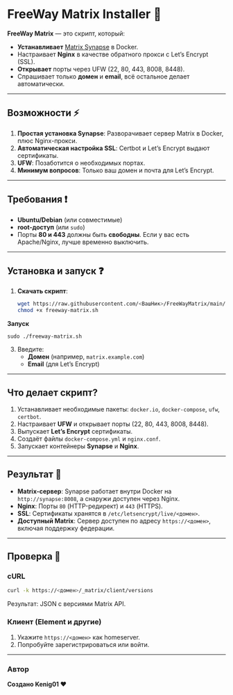 # FreeWay Matrix Installer 🚀

**FreeWay Matrix** — это скрипт, который:

- **Устанавливает** [Matrix Synapse](https://github.com/matrix-org/synapse) в Docker.
- Настраивает **Nginx** в качестве обратного прокси с Let’s Encrypt (SSL).
- **Открывает** порты через UFW (22, 80, 443, 8008, 8448).
- Спрашивает только **домен** и **email**, всё остальное делает автоматически.

---

## Возможности ⚡
1. **Простая установка Synapse**: Разворачивает сервер Matrix в Docker, плюс Nginx-прокси.  
2. **Автоматическая настройка SSL**: Certbot и Let’s Encrypt выдают сертификаты.  
3. **UFW**: Позаботится о необходимых портах.  
4. **Минимум вопросов**: Только ваш домен и почта для Let’s Encrypt.

---

## Требования ❗
- **Ubuntu/Debian** (или совместимые)  
- **root-доступ** (или `sudo`)  
- Порты **80 и 443** должны быть **свободны**. Если у вас есть Apache/Nginx, лучше временно выключить.

---

## Установка и запуск ❓
1. **Скачать скрипт**:
   ```bash
   wget https://raw.githubusercontent.com/<ВашНик>/FreeWayMatrix/main/freeway-matrix.sh
   chmod +x freeway-matrix.sh
**Запуск**
   
    sudo ./freeway-matrix.sh


3. Введите:
   - **Домен** (например, `matrix.example.com`)
   - **Email** (для Let’s Encrypt)

---

## Что делает скрипт?

1. Устанавливает необходимые пакеты: `docker.io`, `docker-compose`, `ufw`, `certbot`.
2. Настраивает **UFW** и открывает порты (22, 80, 443, 8008, 8448).
3. Выпускает **Let’s Encrypt** сертификаты.
4. Создаёт файлы `docker-compose.yml` и `nginx.conf`.
5. Запускает контейнеры **Synapse** и **Nginx**.

---

## Результат 🎉

- **Matrix-сервер**:
  Synapse работает внутри Docker на `http://synapse:8008`, а снаружи доступен через Nginx.
- **Nginx**:
  Порты `80` (HTTP-редирект) и `443` (HTTPS).
- **SSL**:
  Сертификаты хранятся в `/etc/letsencrypt/live/<домен>`.
- **Доступный Matrix**:
  Сервер доступен по адресу `https://<домен>`, включая поддержку федерации.

---

## Проверка 👀

### cURL

```bash
curl -k https://<домен>/_matrix/client/versions
```

Результат: JSON с версиями Matrix API.

### Клиент (Element и другие)

1. Укажите `https://<домен>` как homeserver.
2. Попробуйте зарегистрироваться или войти.

---

### Автор

**Создано Kenig01 ❤️**
```

